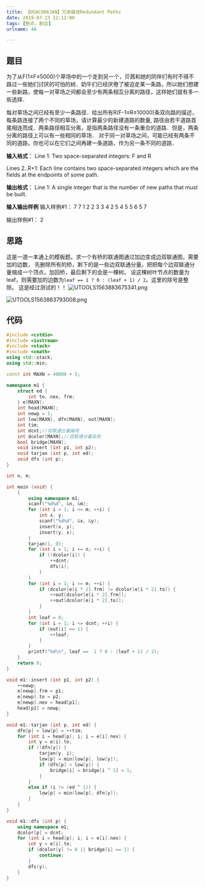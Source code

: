 ```yaml
---
title: 【USACO06JAN】冗余路径Redundant Paths
date: 2019-07-23 12:12:00
tags: [割点，割边]
urlname: 46

---
```

<!--markdown-->
## 题目
为了从F(1≤F≤5000)个草场中的一个走到另一个，贝茜和她的同伴们有时不得不路过一些她们讨厌的可怕的树．奶牛们已经厌倦了被迫走某一条路，所以她们想建一些新路，使每一对草场之间都会至少有两条相互分离的路径，这样她们就有多一些选择．

每对草场之间已经有至少一条路径．给出所有R(F-1≤R≤10000)条双向路的描述，每条路连接了两个不同的草场，请计算最少的新建道路的数量, 路径由若干道路首尾相连而成．两条路径相互分离，是指两条路径没有一条重合的道路．但是，两条分离的路径上可以有一些相同的草场． 对于同一对草场之间，可能已经有两条不同的道路，你也可以在它们之间再建一条道路，作为另一条不同的道路．

**输入格式**：
Line 1: Two space-separated integers: F and R

Lines 2..R+1: Each line contains two space-separated integers which are the fields at the endpoints of some path.

**输出格式**：
Line 1: A single integer that is the number of new paths that must be built.

**输入输出样例**
输入样例#1：
7 7
1 2
2 3
3 4
2 5
4 5
5 6
5 7

输出样例#1： 
2

## 思路
这是一道一本通上的模板题。求一个有桥的联通图通过加边变成边双联通图，需要加的边数，
先删除所有的桥，剩下的是一些边双联通分量。把把每个边双联通分量缩成一个顶点，加回桥，最后剩下的会是一棵树。
设这棵树叶节点的数量为leaf，则需要加的边数为`leaf == 1 ? 0 : (leaf + 1) / 2`。这里的除号是整除。
这是经过测试的！！
![UTOOLS1563883675341.png](https://yanxuan.nosdn.127.net/f6606434df15e5145a457356d4e4e125.png)

![UTOOLS1563883793008.png](https://yanxuan.nosdn.127.net/ebaf19d4d1650efe0d10a3fb38addd60.png)

## 代码
```cpp
#include <cstdio>
#include <iostream>
#include <stack>
#include <cmath>
using std::stack;
using std::min;

const int MAXN = 40000 + 5;

namespace m1 {
    struct ed {
        int to, nex, frm;
    } e[MAXN];
    int head[MAXN];
    int newp = 1;
    int low[MAXN], dfn[MAXN], out[MAXN];
    int tim;
    int dcnt;//双联通分量编号
    int dcolor[MAXN];//双联通分量染色
    bool bridge[MAXN];
    void insert (int p1, int p2);
    void tarjan (int p, int ed);
    void dfs (int p);
}

int n, m;

int main (void) {
    {
        using namespace m1;
        scanf("%d%d", &n, &m);
        for (int i = 1; i <= m; ++i) {
            int x, y;
            scanf("%d%d", &x, &y);
            insert(x, y);
            insert(y, x);
        }
        tarjan(1, 0);
        for (int i = 1; i <= n; ++i) {
            if (!dcolor[i]) {
                ++dcnt;
                dfs(i);
            }
        }
        for (int i = 1; i <= m; ++i) {
            if (dcolor[e[i * 2].frm] != dcolor[e[i * 2].to]) {
                ++out[dcolor[e[i * 2].frm]];
                ++out[dcolor[e[i * 2].to]];
            }
        }
        int leaf = 0;
        for (int i = 1; i <= dcnt; ++i) {
            if (out[i] == 1) {
                ++leaf;
            }
        }
        printf("%d\n", leaf ==  1 ? 0 : (leaf + 1) / 2);
    }
    return 0;
}

void m1::insert (int p1, int p2) {
    ++newp;
    e[newp].frm = p1;
    e[newp].to = p2;
    e[newp].nex = head[p1];
    head[p1] = newp;
}

void m1::tarjan (int p, int ed) {
    dfn[p] = low[p] = ++tim;
    for (int i = head[p]; i; i = e[i].nex) {
        int y = e[i].to;
        if (!dfn[y]) {
            tarjan(y, i);
            low[p] = min(low[p], low[y]);
            if (dfn[p] < low[y]) {
                bridge[i] = bridge[i ^ 1] = 1;
            }
        }
        else if (i != (ed ^ 1)) {
            low[p] = min(low[p], dfn[y]);
        }
    }
}

void m1::dfs (int p) {
    using namespace m1;
    dcolor[p] = dcnt;
    for (int i = head[p]; i; i = e[i].nex) {
        int y = e[i].to;
        if (dcolor[y] != 0 || bridge[i] == 1) {
            continue;
        }
        dfs(y);
    }
}
```